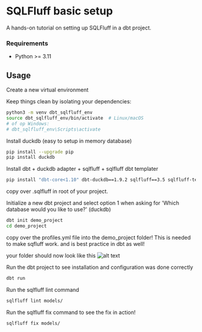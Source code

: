 # SQLFluff basic setup

A hands-on tutorial on setting up SQLFluff in a dbt project.

### Requirements

- Python >= 3.11

## Usage

Create a new virtual environment

Keep things clean by isolating your dependencies:

```bash
python3 -m venv dbt_sqlfluff_env
source dbt_sqlfluff_env/bin/activate  # Linux/macOS
# of op Windows:
# dbt_sqlfluff_env\Scripts\activate
```

Install duckdb (easy to setup in memory database)

```bash
pip install --upgrade pip
pip install duckdb
```

Install dbt + duckdb adapter + sqlfluff + sqlfluff dbt templater

```bash
pip install "dbt-core<1.10" dbt-duckdb==1.9.2 sqlfluff==3.5 sqlfluff-templater-dbt==3.5

```

copy over .sqlfluff in root of your project.

Initialize a new dbt project and select option 1 when asking for 'Which database would you like to use?' (duckdb)

```bash
dbt init demo_project
cd demo_project
```

copy over the profiles.yml file into the demo_project folder!
This is needed to make sqfluff work. and is best practice in dbt as well!

your folder should now look like this
![alt text](image.png)

Run the dbt project to see installation and configuration was done correctly

```bash
dbt run
```

Run the sqlfluff lint command

```bash
sqlfluff lint models/
```

Run the sqlfluff fix command to see the fix in action!

```bash
sqlfluff fix models/
```
